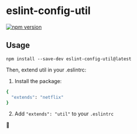 # eslint-config-util

[![npm version](https://badge.fury.io/js/eslint-config-airbnb.svg)](https://badge.fury.io/js/eslint-config-airbnb)

## Usage

`npm install --save-dev eslint-config-util@latest`

Then, extend util in your .eslintrc:

1. Install the package:

```sh
{
  "extends": "netflix"
}
```

2. Add `"extends": "util"` to your `.eslintrc`

🎉
